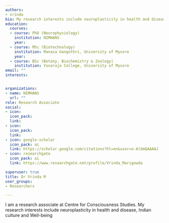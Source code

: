 ```yaml
---
authors:
- vrinda
bio: My research interests include neuroplasticity in health and disease, Indian culture and Well-being
education:
  courses:
  - course: PhD (Neurophysiology)
    institution: NIMHANS
    year: 
  - course: MSc (Biotechnology)
    institution: Manasa Gangothri, University of Mysore
    year:
  - course: BSc (Botany, Biochemistry & Zoology)
    institution: Yuvaraja College, University of Mysore
email: ""
interests:


organizations:
- name: NIMHANS
  url: ""
role: Research Associate
social:
- icon: 
  icon_pack: 
  link: 
- icon: 
  icon_pack: 
  link: 
- icon: google-scholar
  icon_pack: ai
  link: https://scholar.google.com/citations?hl=en&user=o-AldmQAAAAJ
- icon: researchgate
  icon_pack: ai
  link: https://www.researchgate.net/profile/Vrinda_Marigowda

superuser: true
title: Dr Vrinda M
user_groups:
- Researchers

---
```


I am a research associate at Centre for Consciousness Studies. My research interests include neuroplasticity in health and disease, Indian culture and Well-being



